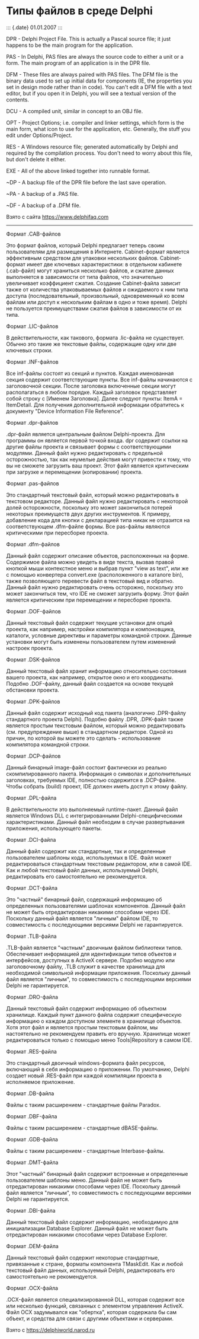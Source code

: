 Типы файлов в среде Delphi
==========================

::: {.date}
01.01.2007
:::

DPR - Delphi Project File. This is actually a Pascal source file; it
just happens to be the main program for the application.

PAS - In Delphi, PAS files are always the source code to either a unit
or a form. The main program of an application is in the DPR file.

DFM - These files are always paired with PAS files. The DFM file is the
binary data used to set up initial data for components (IE, the
properties you set in design mode rather than in code). You can\'t edit
a DFM file with a text editor, but if you open it in Delphi, you will
see a textual version of the contents.

DCU - A compiled unit, similar in concept to an OBJ file.

OPT - Project Options; i.e. compiler and linker settings, which form is
the main form, what icon to use for the application, etc. Generally, the
stuff you edit under Options/Project.

RES - A Windows resource file; generated automatically by Delphi and
required by the compilation process. You don\'t need to worry about this
file, but don\'t delete it either.

EXE - All of the above linked together into runnable format.

\~DP - A backup file of the DPR file before the last save operation.

\~PA - A backup of a .PAS file.

\~DF - A backup of a .DFM file.

Взято с сайта <https://www.delphifaq.com>

------------------------------------------------------------------------

Формат .CAB-файлов

Это формат файлов, который Delphi предлагает теперь своим пользователям
для размещения в Интернете. Cabinet-формат является эффективным
средством для упаковки нескольких файлов. Cabinet-формат имеет две
ключевых характеристики: в отдельном кабинете (.cab-файл) могут
храниться несколько файлов, и сжатие данных выполняется в зависимости от
типа файлов, что значительно увеличивает коэффициент сжатия. Создание
Cabinet-файла зависит также от количества упаковываемых файлов и
ожидаемого к ним типа доступа (последовательный, произвольный,
одновременный ко всем файлам или доступ к нескольким файлам в одно и
тоже время). Delphi не пользуется преимуществами сжатия файлов в
зависимости от их типа.

Формат .LIC-файлов

В действительности, как такового, формата .lic-файла не существует.
Обычно это такие же текстовые файлы, содержащие одну или две ключевых
строки.

Формат .INF-файлов

Все inf-файлы состоят из секций и пунктов. Каждая именованная секция
содержит соответствующие пункты. Все inf-файлы начинаются с заголовочной
секции. После заголовка включенные секции могут располагаться в любом
порядке. Каждый заголовок представляет собой строку с \[Именем
Заголовка\]. Далее следуют пункты: ItemA = ItemDetail. Для получения
дополнительной информации обратитесь к документу \"Device Information
File Reference\".

Формат .dpr-файлов

.dpr-файл является центральным файлом Delphi-проекта. Для программы он
является первой точкой входа. dpr содержит ссылки на другие файлы
проекта и связывает формы с соответствующими модулями. Данный файл нужно
редактировать с предельной осторожностью, так как неумелые действия
могут привести к тому, что вы не сможете загрузить ваш проект. Этот файл
является критическим при загрузке и перемещении (копировании) проекта.

Формат .pas-файлов

Это стандартный текстовый файл, который можно редактировать в текстовом
редакторе. Данный файл нужно редактировать с некоторой долей
осторожности, поскольку это может закончиться потерей некоторых
преимуществ двух других инструментов. К примеру, добавление кода для
кнопки с декларацией типа никак не отразится на соответствующем
.dfm-файле формы. Все pas-файлы являются критическими при пересборке
проекта.

Формат .dfm-файлов

Данный файл содержит описание объектов, расположенных на форме.
Содержимое файла можно увидеть в виде текста, вызвав правой кнопкой мыши
контекстное меню и выбрав пункт \"view as text\", или же с помощью
конвертера convert.exe (расположенного в каталоге bin), также
позволяющего перевести файл в текстовый вид и обратно. Данный файл нужно
редактировать очень осторожно, поскольку это может закончиться тем, что
IDE не сможет загрузить форму. Этот файл является критическим при
перемещении и пересборке проекта.

Формат .DOF-файлов

Данный текстовый файл содержит текущие установки для опций проекта, как
например, настройки компилятора и компоновщика, каталоги, условные
директивы и параметры командной строки. Данные установки могут быть
изменены пользователем путем изменений настроек проекта.

Формат .DSK-файлов

Данный текстовый файл хранит информацию относительно состояния вашего
проекта, как например, открытое окно и его координаты. Подобно
.DOF-файлу, данный файл создается на основе текущей обстановки проекта.

Формат .DPK-файлов

Данный файл содержит исходный код пакета (аналогично .DPR-файлу
стандартного проекта Delphi). Подобно файлу .DPR, .DPK-файл также
является простым текстовым файлом, который можно редактировать (см.
предупреждение выше) в стандартном редакторе. Одной из причин, по
которой вы можете это сделать - использование компилятора командной
строки.

Формат .DCP-файлов

Данный бинарный image-файл состоит фактически из реально
скомпилированного пакета. Информация о символах и дополнительных
заголовках, требуемых IDE, полностью содержится в .DCP-файле. Чтобы
собрать (build) проект, IDE должен иметь доступ к этому файлу.

Формат .DPL-файла

В действительности это выполняемый runtime-пакет. Данный файл является
Windows DLL с интегрированными Delphi-специфическими характеристиками.
Данный файл необходим в случае развертывания приложения, использующего
пакеты.

Формат .DCI-файла

Данный файл содержит как стандартные, так и определенные пользователем
шаблоны кода, используемых в IDE. Файл может редактироваться стандартным
текстовым редактором, или в самой IDE. Как и любой текстовый файл
данных, используемый Delphi, редактировать его самостоятельно не
рекомендуется.

Формат .DCT-файла

Это \"частный\" бинарный файл, содержащий информацию об определенных
пользователями шаблонах компонентов. Данный файл не может быть
отредактирован никакими способами через IDE. Поскольку данный файл
является \"личным\" файлом IDE, то совместимость с последующими версиями
Delphi не гарантируется.

Формат .TLB-файла

.TLB-файл является \"частным\" двоичным файлом библиотеки типов.
Обеспечивает информацией для идентификации типов объектов и интерфейсов,
доступных в ActiveX сервере. Подобно модулю или заголовочному файлу,
.TLB служит в качестве хранилища для необходимой символьной информации
приложения. Поскольку данный файл является \"личным\", то совместимость
с последующими версиями Delphi не гарантируется.

Формат .DRO-файла

Данный текстовый файл содержит информацию об объектном хранилище. Каждый
пункт данного файла содержит специфическую информацию о каждом доступном
элементе в хранилище объектов. Хотя этот файл и является простым
текстовым файлом, мы настоятельно не рекомендуем править его вручную.
Хранилище может редактироваться только с помощью меню Tools\|Repository
в самом IDE.

Формат .RES-файла

Это стандартный двоичный windows-формата файл ресурсов, включающий в
себя информацию о приложении. По умолчанию, Delphi создает новый
.RES-файл при каждой компиляции проекта в исполняемое приложение.

Формат .DB-файла

Файлы с таким расширением - стандартные файлы Paradox.

Формат .DBF-файла

Файлы с таким расширением - стандартные dBASE-файлы.

Формат .GDB-файла

Файлы с таким расширением - стандартные Interbase-файлы.

Формат .DMT-файла

Этот \"частный\" бинарный файл содержит встроенные и определенные
пользователем шаблоны меню. Данный файл не может быть отредактирован
никакими способами через IDE. Поскольку данный файл является \"личным\",
то совместимость с последующими версиями Delphi не гарантируется.

Формат .DBI-файла

Данный текстовый файл содержит информацию, необходимую для инициализации
Database Explorer. Данный файл не может быть отредактирован никакими
способами через Database Explorer.

Формат .DEM-файла

Данный текстовый файл содержит некоторые стандартные, привязанные к
стране, форматы компонента TMaskEdit. Как и любой текстовый файл данных,
используемый Delphi, редактировать его самостоятельно не рекомендуется.

Формат .OCX-файла

.OCX-файл является специализированной DLL, которая содержит все или
несколько функций, связанных с элементом управления ActiveX. Файл OCX
задумывался как \"обертка\", которая содержала бы сам объект, и средства
для связи с другими объектами и серверами.

Взято с <https://delphiworld.narod.ru>

